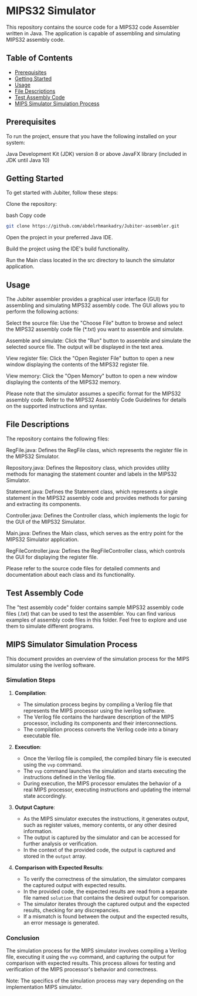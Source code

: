 # MIPS32 Simulator
This repository contains the source code for a MIPS32 code Assembler written in Java. The application is capable of assembling and simulating MIPS32 assembly code.

## Table of Contents
- [Prerequisites](#Prerequisites)
- [Getting Started](#Getting-Started)
- [Usage](#Usage)
- [File Descriptions](#File-Descriptions)
- [Test Assembly Code](#Test-Assembly-Code)
- [MIPS Simulator Simulation Process](#MIPS-Simulator-Simulation-Process)
## Prerequisites
To run the project, ensure that you have the following installed on your system:

Java Development Kit (JDK) version 8 or above
JavaFX library (included in JDK until Java 10)
## Getting Started
To get started with Jubiter, follow these steps:

Clone the repository:

bash
Copy code
```bash 
git clone https://github.com/abdelrhmankadry/Jubiter-assembler.git
```
Open the project in your preferred Java IDE.

Build the project using the IDE's build functionality.

Run the Main class located in the src directory to launch the simulator application.


## Usage
The Jubiter assembler provides a graphical user interface (GUI) for assembling and simulating MIPS32 assembly code. The GUI allows you to perform the following actions:

Select the source file: Use the "Choose File" button to browse and select the MIPS32 assembly code file (*.txt) you want to assemble and simulate.

Assemble and simulate: Click the "Run" button to assemble and simulate the selected source file. The output will be displayed in the text area.

View register file: Click the "Open Register File" button to open a new window displaying the contents of the MIPS32 register file.

View memory: Click the "Open Memory" button to open a new window displaying the contents of the MIPS32 memory.


Please note that the simulator assumes a specific format for the MIPS32 assembly code. Refer to the MIPS32 Assembly Code Guidelines for details on the supported instructions and syntax.

## File Descriptions
The repository contains the following files:

RegFile.java: Defines the RegFile class, which represents the register file in the MIPS32 Simulator.

Repository.java: Defines the Repository class, which provides utility methods for managing the statement counter and labels in the MIPS32 Simulator.

Statement.java: Defines the Statement class, which represents a single statement in the MIPS32 assembly code and provides methods for parsing and extracting its components.

Controller.java: Defines the Controller class, which implements the logic for the GUI of the MIPS32 Simulator.

Main.java: Defines the Main class, which serves as the entry point for the MIPS32 Simulator application.

RegFileController.java: Defines the RegFileController class, which controls the GUI for displaying the register file.

Please refer to the source code files for detailed comments and documentation about each class and its functionality.

## Test Assembly Code
The "test assembly code" folder contains sample MIPS32 assembly code files (.txt) that can be used to test the assembler. You can find various examples of assembly code files in this folder. Feel free to explore and use them to simulate different programs.
## MIPS Simulator Simulation Process

This document provides an overview of the simulation process for the MIPS simulator using the iverilog software.

### Simulation Steps

1. **Compilation**:
    - The simulation process begins by compiling a Verilog file that represents the MIPS processor using the iverilog software.
    - The Verilog file contains the hardware description of the MIPS processor, including its components and their interconnections.
    - The compilation process converts the Verilog code into a binary executable file.

2. **Execution**:
    - Once the Verilog file is compiled, the compiled binary file is executed using the `vvp` command.
    - The `vvp` command launches the simulation and starts executing the instructions defined in the Verilog file.
    - During execution, the MIPS processor emulates the behavior of a real MIPS processor, executing instructions and updating the internal state accordingly.

3. **Output Capture**:
    - As the MIPS simulator executes the instructions, it generates output, such as register values, memory contents, or any other desired information.
    - The output is captured by the simulator and can be accessed for further analysis or verification.
    - In the context of the provided code, the output is captured and stored in the `output` array.

4. **Comparison with Expected Results**:
    - To verify the correctness of the simulation, the simulator compares the captured output with expected results.
    - In the provided code, the expected results are read from a separate file named `solution` that contains the desired output for comparison.
    - The simulator iterates through the captured output and the expected results, checking for any discrepancies.
    - If a mismatch is found between the output and the expected results, an error message is generated.

### Conclusion

The simulation process for the MIPS simulator involves compiling a Verilog file, executing it using the `vvp` command, and capturing the output for comparison with expected results. This process allows for testing and verification of the MIPS processor's behavior and correctness.

Note: The specifics of the simulation process may vary depending on the implementation  MIPS simulator.

